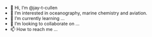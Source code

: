 - 👋 Hi, I’m @jay-t-cullen
- 👀 I’m interested in oceanography, marine chemistry and aviation.
- 🌱 I’m currently learning ...
- 💞️ I’m looking to collaborate on ...
- 📫 How to reach me ...

<!---
jay-t-cullen/jay-t-cullen is a ✨ special ✨ repository because its `README.md` (this file) appears on your GitHub profile.
You can click the Preview link to take a look at your changes.
--->

